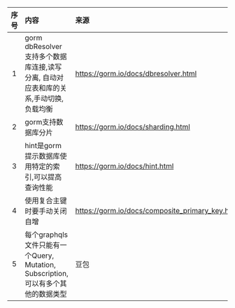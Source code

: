 | 序号 | 内容                                                          | 来源                                              | 备注 | 类型  |
|:--:|:------------------------------------------------------------|:------------------------------------------------|:---|:----|
| 1  | gorm dbResolver支持多个数据库连接,读写分离, 自动对应表和库的关系,手动切换, 负载均衡        | https://gorm.io/docs/dbresolver.html            |    | tip |
| 2  | gorm支持数据库分片                                                 | https://gorm.io/docs/sharding.html              |    | tip |
| 3  | hint是gorm提示数据库使用特定的索引,可以提高查询性能                              | https://gorm.io/docs/hint.html                  |    | tip |
| 4  | 使用复合主键时要手动关闭自增                                              | https://gorm.io/docs/composite_primary_key.html |    | tip |
| 5  | 每个graphqls文件只能有一个Query, Mutation, Subscription,可以有多个其他的数据类型 | 豆包                                              |    | tip |

